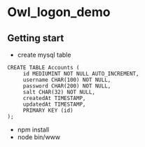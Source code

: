 # Owl_logon_demo

## Getting start
* create mysql table
```
CREATE TABLE Accounts (
     id MEDIUMINT NOT NULL AUTO_INCREMENT,
     username CHAR(100) NOT NULL,
     password CHAR(200) NOT NULL,
     salt CHAR(32) NOT NULL,
     createdAt TIMESTAMP,
     updatedAt TIMESTAMP,
     PRIMARY KEY (id)
);
```
* npm install
* node bin/www
